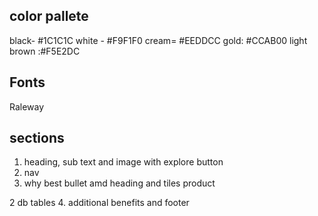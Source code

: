 
## color pallete
black- #1C1C1C
white - #F9F1F0
cream= #EEDDCC
gold: #CCAB00
light brown :#F5E2DC



## Fonts
Raleway




## sections
1. heading, sub text and image with explore button
2. nav
3. why best bullet amd heading and tiles product

2 db tables
4. additional benefits and footer
